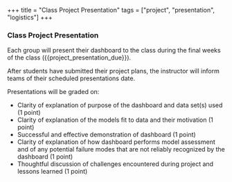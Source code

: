 +++
title = "Class Project Presentation"
tags = ["project", "presentation", "logistics"]
+++

### Class Project Presentation

Each group will present their dashboard to the class during the final weeks of the class ({{project_presentation_due}}).  

After students have submitted their project plans, the instructor will inform teams of their scheduled presentations date.  

Presentations will be graded on:
- Clarity of explanation of purpose of the dashboard and data set(s) used (1 point)
- Clarity of explanation of the models fit to data and their motivation (1 point)
- Successful and effective demonstration of dashboard (1 point)
- Clarity of explanation of how dashboard performs model assessment and of any potential failure modes that are not reliably recognized by the dashboard (1 point)   
- Thoughtful discussion of challenges encountered during project and lessons learned (1 point)
